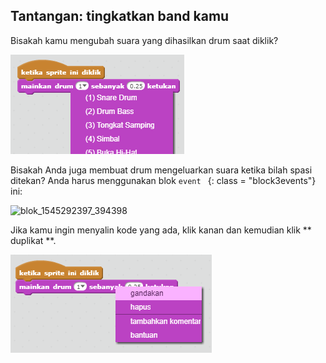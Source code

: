 ## Tantangan: tingkatkan band kamu

Bisakah kamu mengubah suara yang dihasilkan drum saat diklik?

![tangkapan layar](images/band-drum-sound.png)

Bisakah Anda juga membuat drum mengeluarkan suara ketika bilah spasi ditekan? Anda harus menggunakan blok `event ` {: class = "block3events"} ini:

![blok_1545292397_394398](images/blocks_1545292397_394398.png)

Jika kamu ingin menyalin kode yang ada, klik kanan dan kemudian klik ** duplikat **.

![tangkapan layar](images/band-duplicate-code.png)